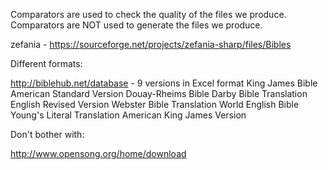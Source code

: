 Comparators are used to check the quality of the files we produce.
Comparators are NOT used to generate the files we produce.

zefania - https://sourceforge.net/projects/zefania-sharp/files/Bibles



Different formats:

http://biblehub.net/database - 9 versions in Excel format
King James Bible
American Standard Version
Douay-Rheims Bible
Darby Bible Translation
English Revised Version
Webster Bible Translation
World English Bible
Young's Literal Translation
American King James Version



Don't bother with:

http://www.opensong.org/home/download
